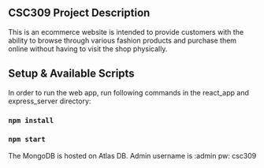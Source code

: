 ## CSC309 Project Description
This is an ecommerce website is intended to provide customers with the ability to browse through various fashion products and purchase them online without having to visit the shop physically. 

## Setup & Available Scripts

In order to run the web app, run following commands in the react_app and express_server directory:
### `npm install`
### `npm start`

The MongoDB is hosted on Atlas DB. 
Admin username is :admin
pw: csc309




